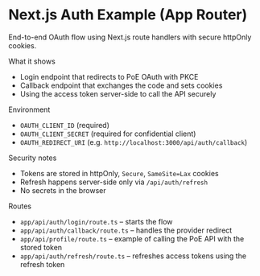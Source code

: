 # Next.js Auth Example (App Router)

End-to-end OAuth flow using Next.js route handlers with secure httpOnly cookies.

What it shows
- Login endpoint that redirects to PoE OAuth with PKCE
- Callback endpoint that exchanges the code and sets cookies
- Using the access token server-side to call the API securely

Environment
- `OAUTH_CLIENT_ID` (required)
- `OAUTH_CLIENT_SECRET` (required for confidential client)
- `OAUTH_REDIRECT_URI` (e.g. `http://localhost:3000/api/auth/callback`)

Security notes
- Tokens are stored in httpOnly, `Secure`, `SameSite=Lax` cookies
- Refresh happens server-side only via `/api/auth/refresh`
- No secrets in the browser

Routes
- `app/api/auth/login/route.ts` – starts the flow
- `app/api/auth/callback/route.ts` – handles the provider redirect
- `app/api/profile/route.ts` – example of calling the PoE API with the stored token
 - `app/api/auth/refresh/route.ts` – refreshes access tokens using the refresh token
